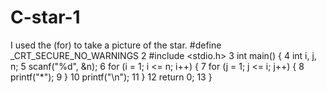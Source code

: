 # C-star-1
I used the (for) to take a picture of the star.
#define _CRT_SECURE_NO_WARNINGS
2
#include <stdio.h>
3
int main() {
4
    int i, j, n;
5
    scanf("%d", &n);
6
    for (i = 1; i <= n; i++) {
7
        for (j = 1; j <= i; j++) {
8
            printf("*");
9
        }
10
        printf("\n");
11
    }
12
    return 0;
13
}
